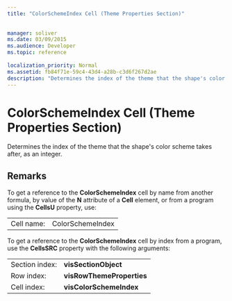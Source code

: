 ```yaml
---
title: "ColorSchemeIndex Cell (Theme Properties Section)"
 
 
manager: soliver
ms.date: 03/09/2015
ms.audience: Developer
ms.topic: reference
 
localization_priority: Normal
ms.assetid: fb84f71e-59c4-43d4-a28b-c3d6f267d2ae
description: "Determines the index of the theme that the shape's color scheme takes after, as an integer."
---
```


# ColorSchemeIndex Cell (Theme Properties Section)

Determines the index of the theme that the shape's color scheme takes after, as an integer.
  
## Remarks

To get a reference to the **ColorSchemeIndex** cell by name from another formula, by value of the **N** attribute of a **Cell** element, or from a program using the **CellsU** property, use: 
  
|||
|:-----|:-----|
| Cell name:  <br/> | ColorSchemeIndex  <br/> |
   
To get a reference to the **ColorSchemeIndex** cell by index from a program, use the **CellsSRC** property with the following arguments: 
  
|||
|:-----|:-----|
| Section index:  <br/> |**visSectionObject** <br/> |
| Row index:  <br/> |**visRowThemeProperties** <br/> |
| Cell index:  <br/> |**visColorSchemeIndex** <br/> |
   


